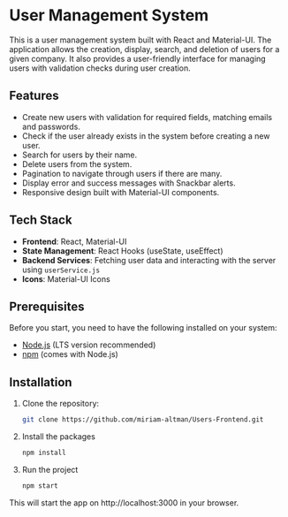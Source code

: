 # User Management System

This is a user management system built with React and Material-UI. The application allows the creation, display, search, and deletion of users for a given company. It also provides a user-friendly interface for managing users with validation checks during user creation.

## Features

- Create new users with validation for required fields, matching emails and passwords.
- Check if the user already exists in the system before creating a new user.
- Search for users by their name.
- Delete users from the system.
- Pagination to navigate through users if there are many.
- Display error and success messages with Snackbar alerts.
- Responsive design built with Material-UI components.

## Tech Stack

- **Frontend**: React, Material-UI
- **State Management**: React Hooks (useState, useEffect)
- **Backend Services**: Fetching user data and interacting with the server using `userService.js`
- **Icons**: Material-UI Icons

## Prerequisites

Before you start, you need to have the following installed on your system:

- [Node.js](https://nodejs.org/) (LTS version recommended)
- [npm](https://www.npmjs.com/) (comes with Node.js)

## Installation

1. Clone the repository:
   ```bash
   git clone https://github.com/miriam-altman/Users-Frontend.git
2. Install the packages
   ```bash
   npm install
3. Run the project
   ```bash
   npm start
This will start the app on http://localhost:3000 in your browser.
